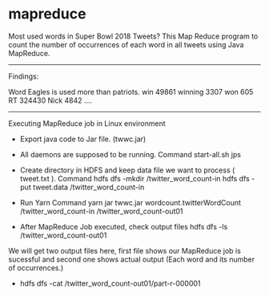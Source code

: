 # mapreduce
Most used words in Super Bowl 2018 Tweets?
This Map Reduce program to count the number of occurrences of each word in all tweets using Java MapReduce.

-------------------------------------------------------------
Findings:

Word Eagles is used more than patriots.
win	49861
winning	3307
won	605
RT	324430
Nick	4842
....


--------------------------------------------------------------  

Executing MapReduce job in Linux environment

* Export java code to Jar file. (twwc.jar)      
	
* All daemons are supposed to be running. 
  Command 
	start-all.sh
 	jps

* Create directory in HDFS and keep data file we want to process ( tweet.txt ). 
   Command 
	hdfs dfs -mkdir /twitter_word_count-in
	hdfs dfs -put tweet.data /twitter_word_count-in

* Run Yarn
Command 
	yarn jar twwc.jar wordcount.twitterWordCount /twitter_word_count-in /twitter_word_count-out01

* After MapReduce Job executed, check output files
	hdfs dfs -ls /twitter_word_count-out01

We will get two output files here, first file shows our MapReduce job is sucessful and second one shows actual output (Each word and its number of occurrences.)

* hdfs dfs -cat /twitter_word_count-out01/part-r-000001











